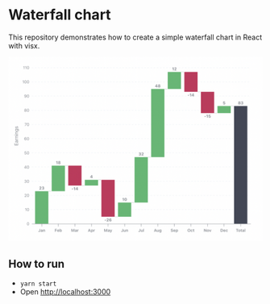 # Waterfall chart

This repository demonstrates how to create a simple waterfall chart in React with visx.

![Waterfall chart](/screenshot.png)

## How to run

- `yarn start`
- Open [http://localhost:3000](http://localhost:3000)
